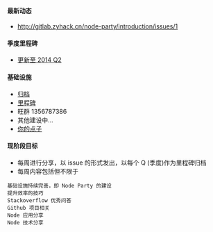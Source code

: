 #### 最新动态
* http://gitlab.zyhack.cn/node-party/introduction/issues/1

#### 季度里程碑
* [更新至 2014 Q2](http://gitlab.zyhack.cn/node-party/introduction/milestones)

#### 基础设施
* [归档](http://gitlab.zyhack.cn/node-party/introduction/issues?assignee_id=&label_name=&milestone_id=&scope=all&sort=&state=all)
* [里程碑](http://gitlab.zyhack.cn/node-party/introduction/milestones)
* 旺群 1356787386
* 其他建设中...
* [你的点子](http://gitlab.zyhack.cn/node-party/introduction/tree/master)

#### 现阶段目标
* 每周进行分享，以 issue 的形式发出，以每个 Q (季度)作为里程碑归档
* 每周内容包括但不限于

```
基础设施持续完善，即 Node Party 的建设  
提升效率的技巧  
Stackoverflow 优秀问答  
Github 项目相关  
Node 应用分享  
Node 技术分享  
```